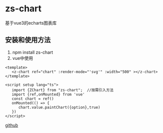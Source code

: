 # zs-chart

基于vue3的echarts图表库

## 安装和使用方法

1. npm install zs-chart
2. vue中使用
```vue
<template>
   <z-chart ref="chart" :render-mode="'svg'" :width="500" ></z-chart>
</template>

<script setup lang="ts">
   import {ZChart} from "zs-chart";  //按需引入方法
   import {ref,onMounted} from 'vue'
   const chart = ref()
   onMounted(() => {
      chart.value.paintChart({option},true)
   })
</script>
```
[github](https://github.com/Zoushen6/zs-chart)
